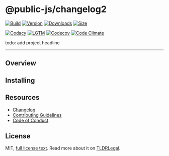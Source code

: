 # @public-js/changelog2

[![Build](https://github.com/public-js/changelog2/actions/workflows/build.yml/badge.svg?branch=main)](https://github.com/public-js/changelog2/actions/workflows/build.yml)
[![Version](https://img.shields.io/npm/v/@public-js/changelog2?style=flat)](https://www.npmjs.com/package/@public-js/changelog2)
[![Downloads](https://img.shields.io/npm/dw/@public-js/changelog2?style=flat)](https://www.npmjs.com/package/@public-js/changelog2)
[![Size](https://packagephobia.com/badge?p=@public-js/changelog2)](https://packagephobia.com/result?p=@public-js/changelog2)

[![Codacy](https://app.codacy.com/project/badge/Grade/42837e08bcb142c3b2465b7e37f4a0a0)](https://www.codacy.com/gh/public-js/changelog2/dashboard)
[![LGTM](https://img.shields.io/lgtm/grade/javascript/g/public-js/changelog2?logo=lgtm)](https://lgtm.com/projects/g/public-js/changelog2/context:javascript)
[![Codecov](https://codecov.io/gh/public-js/changelog2/branch/main/graph/badge.svg?token=7G24dMrKN7)](https://codecov.io/gh/public-js/changelog2)
[![Code Climate](https://api.codeclimate.com/v1/badges/c5a2615c73cad9b4a23b/maintainability)](https://codeclimate.com/github/public-js/changelog2/maintainability)

todo: add project headline

---

## Overview

## Installing

## Resources

- [Changelog](CHANGELOG.md)
- [Contributing Guidelines](CONTRIBUTING.md)
- [Code of Conduct](CODE_OF_CONDUCT.md)

## License

MIT, [full license text](LICENSE).
Read more about it on [TLDRLegal](https://www.tldrlegal.com/l/mit).
